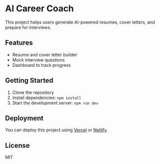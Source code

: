 # AI Career Coach

This project helps users generate AI-powered resumes, cover letters, and prepare for interviews.

## Features

- Resume and cover letter builder
- Mock interview questions
- Dashboard to track progress

## Getting Started

1. Clone the repository
2. Install dependencies: `npm install`
3. Start the development server: `npm run dev`

## Deployment

You can deploy this project using [Vercel](https://vercel.com/) or [Netlify](https://netlify.com/).

## License

MIT
